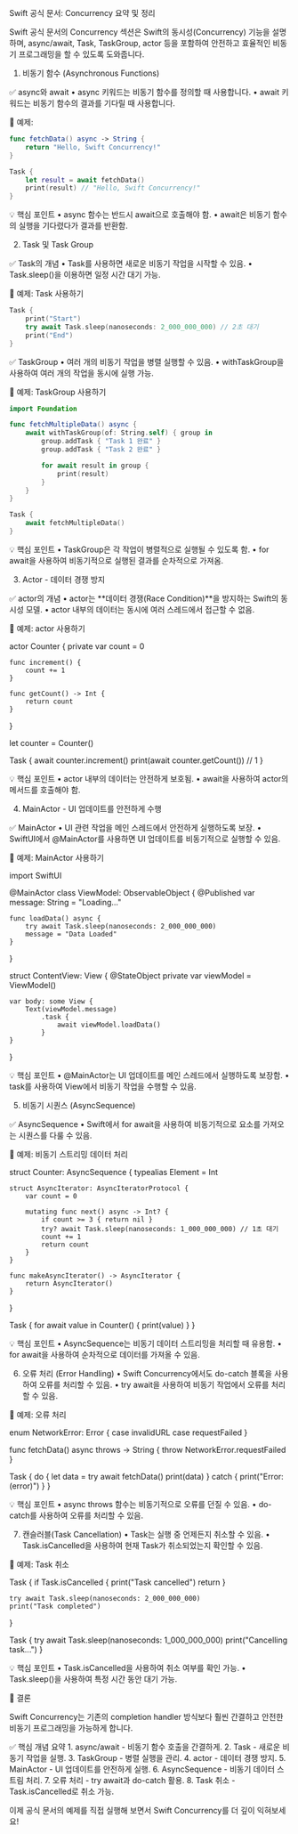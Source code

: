 Swift 공식 문서: Concurrency 요약 및 정리

Swift 공식 문서의 Concurrency 섹션은 Swift의 동시성(Concurrency) 기능을 설명하며, async/await, Task, TaskGroup, actor 등을 포함하여 안전하고 효율적인 비동기 프로그래밍을 할 수 있도록 도와줍니다.

1. 비동기 함수 (Asynchronous Functions)

✅ async와 await
	•	async 키워드는 비동기 함수를 정의할 때 사용합니다.
	•	await 키워드는 비동기 함수의 결과를 기다릴 때 사용합니다.

📌 예제:
```swift
func fetchData() async -> String {
    return "Hello, Swift Concurrency!"
}

Task {
    let result = await fetchData()
    print(result) // "Hello, Swift Concurrency!"
}
```
💡 핵심 포인트
	•	async 함수는 반드시 await으로 호출해야 함.
	•	await은 비동기 함수의 실행을 기다렸다가 결과를 반환함.

2. Task 및 Task Group

✅ Task의 개념
	•	Task를 사용하면 새로운 비동기 작업을 시작할 수 있음.
	•	Task.sleep()을 이용하면 일정 시간 대기 가능.

📌 예제: Task 사용하기
```swift
Task {
    print("Start")
    try await Task.sleep(nanoseconds: 2_000_000_000) // 2초 대기
    print("End")
}
```
✅ TaskGroup
	•	여러 개의 비동기 작업을 병렬 실행할 수 있음.
	•	withTaskGroup을 사용하여 여러 개의 작업을 동시에 실행 가능.

📌 예제: TaskGroup 사용하기
```swift
import Foundation

func fetchMultipleData() async {
    await withTaskGroup(of: String.self) { group in
        group.addTask { "Task 1 완료" }
        group.addTask { "Task 2 완료" }

        for await result in group {
            print(result)
        }
    }
}

Task {
    await fetchMultipleData()
}
```
💡 핵심 포인트
	•	TaskGroup은 각 작업이 병렬적으로 실행될 수 있도록 함.
	•	for await을 사용하여 비동기적으로 실행된 결과를 순차적으로 가져옴.

3. Actor - 데이터 경쟁 방지

✅ actor의 개념
	•	actor는 **데이터 경쟁(Race Condition)**을 방지하는 Swift의 동시성 모델.
	•	actor 내부의 데이터는 동시에 여러 스레드에서 접근할 수 없음.

📌 예제: actor 사용하기

actor Counter {
    private var count = 0

    func increment() {
        count += 1
    }

    func getCount() -> Int {
        return count
    }
}

let counter = Counter()

Task {
    await counter.increment()
    print(await counter.getCount()) // 1
}

💡 핵심 포인트
	•	actor 내부의 데이터는 안전하게 보호됨.
	•	await을 사용하여 actor의 메서드를 호출해야 함.

4. MainActor - UI 업데이트를 안전하게 수행

✅ MainActor
	•	UI 관련 작업을 메인 스레드에서 안전하게 실행하도록 보장.
	•	SwiftUI에서 @MainActor를 사용하면 UI 업데이트를 비동기적으로 실행할 수 있음.

📌 예제: MainActor 사용하기

import SwiftUI

@MainActor
class ViewModel: ObservableObject {
    @Published var message: String = "Loading..."

    func loadData() async {
        try await Task.sleep(nanoseconds: 2_000_000_000)
        message = "Data Loaded"
    }
}

struct ContentView: View {
    @StateObject private var viewModel = ViewModel()

    var body: some View {
        Text(viewModel.message)
            .task {
                await viewModel.loadData()
            }
    }
}

💡 핵심 포인트
	•	@MainActor는 UI 업데이트를 메인 스레드에서 실행하도록 보장함.
	•	task를 사용하여 View에서 비동기 작업을 수행할 수 있음.

5. 비동기 시퀀스 (AsyncSequence)

✅ AsyncSequence
	•	Swift에서 for await을 사용하여 비동기적으로 요소를 가져오는 시퀀스를 다룰 수 있음.

📌 예제: 비동기 스트리밍 데이터 처리

struct Counter: AsyncSequence {
    typealias Element = Int

    struct AsyncIterator: AsyncIteratorProtocol {
        var count = 0

        mutating func next() async -> Int? {
            if count >= 3 { return nil }
            try? await Task.sleep(nanoseconds: 1_000_000_000) // 1초 대기
            count += 1
            return count
        }
    }

    func makeAsyncIterator() -> AsyncIterator {
        return AsyncIterator()
    }
}

Task {
    for await value in Counter() {
        print(value)
    }
}

💡 핵심 포인트
	•	AsyncSequence는 비동기 데이터 스트리밍을 처리할 때 유용함.
	•	for await을 사용하여 순차적으로 데이터를 가져올 수 있음.

6. 오류 처리 (Error Handling)
	•	Swift Concurrency에서도 do-catch 블록을 사용하여 오류를 처리할 수 있음.
	•	try await을 사용하여 비동기 작업에서 오류를 처리할 수 있음.

📌 예제: 오류 처리

enum NetworkError: Error {
    case invalidURL
    case requestFailed
}

func fetchData() async throws -> String {
    throw NetworkError.requestFailed
}

Task {
    do {
        let data = try await fetchData()
        print(data)
    } catch {
        print("Error: \(error)")
    }
}

💡 핵심 포인트
	•	async throws 함수는 비동기적으로 오류를 던질 수 있음.
	•	do-catch를 사용하여 오류를 처리할 수 있음.

7. 캔슬러블(Task Cancellation)
	•	Task는 실행 중 언제든지 취소할 수 있음.
	•	Task.isCancelled을 사용하여 현재 Task가 취소되었는지 확인할 수 있음.

📌 예제: Task 취소

Task {
    if Task.isCancelled {
        print("Task cancelled")
        return
    }

    try await Task.sleep(nanoseconds: 2_000_000_000)
    print("Task completed")
}

Task {
    try await Task.sleep(nanoseconds: 1_000_000_000)
    print("Cancelling task...")
}

💡 핵심 포인트
	•	Task.isCancelled을 사용하여 취소 여부를 확인 가능.
	•	Task.sleep()을 사용하여 특정 시간 동안 대기 가능.

🎯 결론

Swift Concurrency는 기존의 completion handler 방식보다 훨씬 간결하고 안전한 비동기 프로그래밍을 가능하게 합니다.

✅ 핵심 개념 요약
	1.	async/await - 비동기 함수 호출을 간결하게.
	2.	Task - 새로운 비동기 작업을 실행.
	3.	TaskGroup - 병렬 실행을 관리.
	4.	actor - 데이터 경쟁 방지.
	5.	MainActor - UI 업데이트를 안전하게 실행.
	6.	AsyncSequence - 비동기 데이터 스트림 처리.
	7.	오류 처리 - try await과 do-catch 활용.
	8.	Task 취소 - Task.isCancelled로 취소 가능.

이제 공식 문서의 예제를 직접 실행해 보면서 Swift Concurrency를 더 깊이 익혀보세요!
